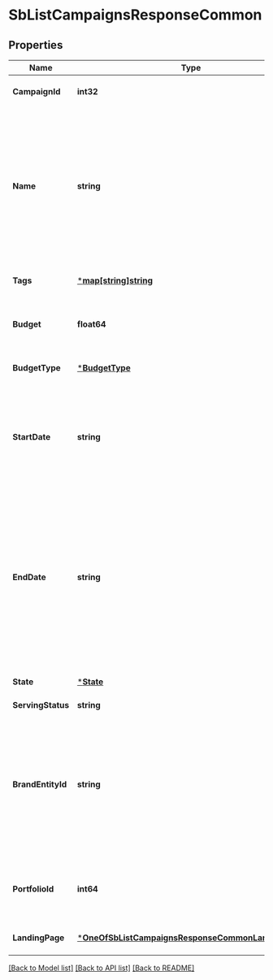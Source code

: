 # SbListCampaignsResponseCommon

## Properties
Name | Type | Description | Notes
------------ | ------------- | ------------- | -------------
**CampaignId** | **int32** | The campaign identifier. | [optional] [default to null]
**Name** | **string** | The name of the campaign. This name must be unique to the Amazon Ads account to which the campaign is associated. Maximum length of the string is 128 characters. | [optional] [default to null]
**Tags** | [***map[string]string**](map.md) |  | [optional] [default to null]
**Budget** | **float64** | The budget amount associated with the campaign. | [optional] [default to null]
**BudgetType** | [***BudgetType**](BudgetType.md) |  | [optional] [default to null]
**StartDate** | **string** | The YYYYMMDD start date for the campaign. If this field is not set to a value, the current date is used. | [optional] [default to null]
**EndDate** | **string** | The YYYYMMDD end date for the campaign. Must be greater than the value for &#x60;startDate&#x60;. If not specified, the campaign has no end date and runs continuously. | [optional] [default to null]
**State** | [***State**](State.md) |  | [optional] [default to null]
**ServingStatus** | **string** | |Value|Description| |-----|-----------| |asinNotBuyable| The associated ASIN cannot be purchased due to eligibility or availability.| |billingError| The billing information associated with the account requires correction.| |ended| The value specified in the &#x60;endDate&#x60; field is in the past.| |landingPageNotAvailable| The specified landing page is not available. This may be caused by an incorrect address or a landing page with less than three ASINs.| |outOfBudget| The campaign has run out of budget.| |paused|The campaign state is set to &#x60;paused&#x60;.| |pendingReview| A newly created campaign that has not passed moderation review. Note that moderation review may take up to 72 hours. |ready| The campaign is scheduled for a future date.| |rejected| The campaign failed moderation review.| |running| The campaign is enabled and serving.| |scheduled| A transitive state between &#x60;ready&#x60; and &#x60;running&#x60;, as child entities associated with the campaign move to a running state.| |terminated| The state of the campaign is set to &#x60;archived&#x60;.| &lt;br/&gt; | [optional] [default to null]
**BrandEntityId** | **string** | The brand entity identifier. Note that this field is required for sellers. For more information, see the [Stores reference](https://advertising.amazon.com/API/docs/v2/reference/stores) or [Brands reference](https://advertising.amazon.com/API/docs/v3/reference/SponsoredBrands/Brands). | [optional] [default to null]
**PortfolioId** | **int64** | The identifier of the portfolio to which the campaign is associated. | [optional] [default to null]
**LandingPage** | [***OneOfSbListCampaignsResponseCommonLandingPage**](OneOfSbListCampaignsResponseCommonLandingPage.md) |  | [optional] [default to null]

[[Back to Model list]](../README.md#documentation-for-models) [[Back to API list]](../README.md#documentation-for-api-endpoints) [[Back to README]](../README.md)

